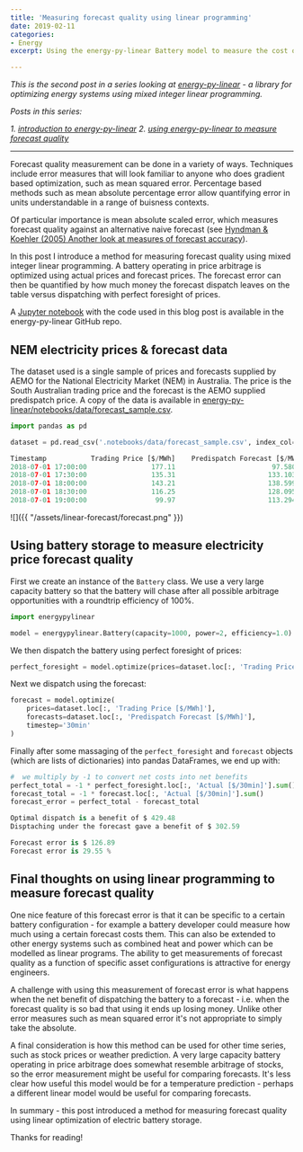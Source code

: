 ```yaml
---
title: 'Measuring forecast quality using linear programming'
date: 2019-02-11
categories:
- Energy
excerpt: Using the energy-py-linear Battery model to measure the cost of using a forecast.

---
```


*This is the second post in a series looking at [energy-py-linear](https://github.com/ADGEfficiency/energy-py-linear) -  a library for optimizing energy systems using mixed integer linear programming.*

*Posts in this series:*

 *1. [introduction to energy-py-linear](https://adgefficiency.com/intro-energy-py-linear/)*
 *2. [using energy-py-linear to measure forecast quality](https://adgefficiency.com/energy-py-linear-forecast-quality/)*

---

Forecast quality measurement can be done in a variety of ways.  Techniques include error measures that will look familiar to anyone who does gradient based optimization, such as mean squared error.  Percentage based methods such as mean absolute percentage error allow quantifying error in units understandable in a range of buisness contexts.  

Of particular importance is mean absolute scaled error, which measures forecast quality against an alternative naive forecast (see [Hyndman & Koehler (2005) Another look at measures of forecast accuracy](https://robjhyndman.com/papers/mase.pdf)).

In this post I introduce a method for measuring forecast quality using mixed integer linear programming.  A battery operating in price arbitrage is optimized using actual prices and forecast prices.  The forecast error can then be quantified by how much money the forecast dispatch leaves on the table versus dispatching with perfect foresight of prices.

A [Jupyter notebook](https://github.com/ADGEfficiency/energy-py-linear/blob/master/notebooks/forecast_quality.ipynb) with the code used in this blog post is available in the energy-py-linear GitHub repo.

## NEM electricity prices & forecast data

The dataset used is a single sample of prices and forecasts supplied by AEMO for the National Electricity Market (NEM) in Australia.  The price is the South Australian trading price and the forecast is the AEMO supplied predispatch price.  A copy of the data is available in [energy-py-linear/notebooks/data/forecast_sample.csv](https://github.com/ADGEfficiency/energy-py-linear/blob/master/notebooks/data/forecast_sample.csv).

```python
import pandas as pd

dataset = pd.read_csv('.notebooks/data/forecast_sample.csv', index_col=0, parse_dates=True)

Timestamp           Trading Price [$/MWh]    Predispatch Forecast [$/MWh]
2018-07-01 17:00:00                177.11                        97.58039
2018-07-01 17:30:00                135.31                       133.10307
2018-07-01 18:00:00                143.21                       138.59979
2018-07-01 18:30:00                116.25                       128.09559
2018-07-01 19:00:00                 99.97                       113.29413
```

![]({{ "/assets/linear-forecast/forecast.png" }})

## Using battery storage to measure electricity price forecast quality

First we create an instance of the `Battery` class.  We use a very large capacity battery so that the battery will chase after all possible arbitrage opportunities with a roundtrip efficiency of 100%.

```python
import energypylinear

model = energypylinear.Battery(capacity=1000, power=2, efficiency=1.0)
```

We then dispatch the battery using perfect foresight of prices:

```python
perfect_foresight = model.optimize(prices=dataset.loc[:, 'Trading Price [$/MWh]'], timestep='30min')
```

Next we dispatch using the forecast:

```python
forecast = model.optimize(
    prices=dataset.loc[:, 'Trading Price [$/MWh]'],
    forecasts=dataset.loc[:, 'Predispatch Forecast [$/MWh]'],
    timestep='30min'
)
```

Finally after some massaging of the `perfect_foresight` and `forecast` objects (which are lists of dictionaries) into pandas DataFrames, we end up with:

```python
#  we multiply by -1 to convert net costs into net benefits
perfect_total = -1 * perfect_foresight.loc[:, 'Actual [$/30min]'].sum()
forecast_total = -1 * forecast.loc[:, 'Actual [$/30min]'].sum()
forecast_error = perfect_total - forecast_total

Optimal dispatch is a benefit of $ 429.48
Disptaching under the forecast gave a benefit of $ 302.59

Forecast error is $ 126.89
Forecast error is 29.55 %
```

## Final thoughts on using linear programming to measure forecast quality

One nice feature of this forecast error is that it can be specific to a certain battery configuration - for example a battery developer could measure how much using a certain forecast costs them.  This can also be extended to other energy systems such as combined heat and power which can be modelled as linear programs.  The ability to get measurements of forecast quality as a function of specific asset configurations is attractive for energy engineers.

A challenge with using this measurement of forecast error is what happens when the net benefit of dispatching the battery to a forecast - i.e. when the forecast quality is so bad that using it ends up losing money.  Unlike other error measures such as mean squared error it's not appropriate to simply take the absolute.

A final consideration is how this method can be used for other time series, such as stock prices or weather prediction.  A very large capacity battery operating in price arbitrage does somewhat resemble arbitrage of stocks, so the error measurement might be useful for comparing forecasts.  It's less clear how useful this model would be for a temperature prediction - perhaps a different linear model would be useful for comparing forecasts. 

In summary - this post introduced a method for measuring forecast quality using linear optimization of electric battery storage.

Thanks for reading!
